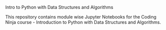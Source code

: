 Intro to Python with Data Structures and Algorithms

This repository contains module wise Jupyter Notebooks for the Coding Ninja course - Introduction to Python with Data Structures and Algorithms.
